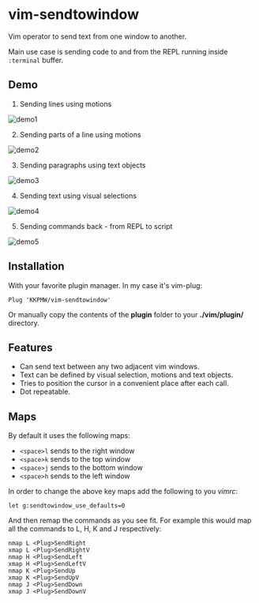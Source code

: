 # vim-sendtowindow

Vim operator to send text from one window to another.

Main use case is sending code to and from the REPL running inside `:terminal` buffer.

## Demo ##

1. Sending lines using motions

![demo1](https://i.imgur.com/qsB11um.gif)

2. Sending parts of a line using motions

![demo2](https://i.imgur.com/wSzV7nV.gif)

3. Sending paragraphs using text objects

![demo3](https://i.imgur.com/gmJ6mow.gif)

4. Sending text using visual selections

![demo4](https://i.imgur.com/mp6F160.gif)

5. Sending commands back - from REPL to script

![demo5](https://i.imgur.com/jhEcq7g.gif)

## Installation ##

With your favorite plugin manager. In my case it's vim-plug:

`Plug 'KKPMW/vim-sendtowindow'`

Or manually copy the contents of the **plugin** folder to your
**./vim/plugin/** directory.

## Features ##

* Can send text between any two adjacent vim windows.
* Text can be defined by visual selection, motions and text objects.
* Tries to position the cursor in a convenient place after each call.
* Dot repeatable.

## Maps ##

By default it uses the following maps:

* `<space>l` sends to the right window
* `<space>k` sends to the top window
* `<space>j` sends to the bottom window
* `<space>h` sends to the left window

In order to change the above key maps add the following to you *vimrc*:

    let g:sendtowindow_use_defaults=0

And then remap the commands as you see fit.
For example this would map all the commands to L, H, K and J respectively:

    nmap L <Plug>SendRight
    xmap L <Plug>SendRightV
    nmap H <Plug>SendLeft
    xmap H <Plug>SendLeftV
    nmap K <Plug>SendUp
    xmap K <Plug>SendUpV
    nmap J <Plug>SendDown
    xmap J <Plug>SendDownV

